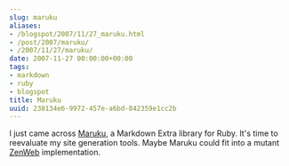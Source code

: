 ```yaml
---
slug: maruku
aliases:
- /blogspot/2007/11/27_maruku.html
- /post/2007/maruku/
- /2007/11/27/maruku/
date: 2007-11-27 00:00:00+00:00
tags:
- markdown
- ruby
- blogspot
title: Maruku
uuid: 238134e6-9972-457e-a6bd-842359e1cc2b
---
```

I just came across <a href="http://maruku.rubyforge.org/maruku.html">Maruku</a>, a Markdown Extra library for Ruby. It's time to reevaluate my site generation tools. Maybe Maruku could fit into a mutant <a href="http://zenspider.com/ZSS/Products/ZenWeb/index.html">ZenWeb</a> implementation.
<!-- TEASER_END -->
